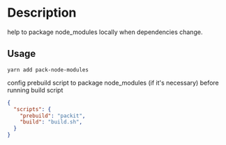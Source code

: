 # Description

help to package node_modules locally when dependencies change.

## Usage

```
yarn add pack-node-modules
```

config prebuild script to package node_modules (if it's necessary) before running build script

```json
{
  "scripts": {
    "prebuild": "packit",
    "build": "build.sh",
  }
}
```